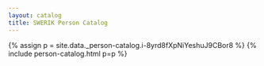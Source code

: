 ```yaml
---
layout: catalog
title: SWERIK Person Catalog
---
```

{% assign p = site.data._person-catalog.i-8yrd8fXpNiYeshuJ9CBor8 %}
{% include person-catalog.html p=p %}

